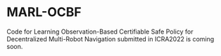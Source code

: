 # MARL-OCBF
Code for Learning Observation-Based Certifiable Safe Policy for Decentralized Multi-Robot Navigation submitted in ICRA2022 is coming soon.
